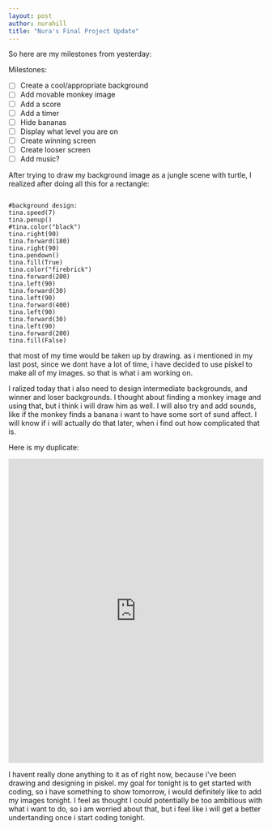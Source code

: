 ```yaml
--- 
layout: post
author: nurahill
title: "Nura's Final Project Update"
---
```


So here are my milestones from yesterday:

Milestones:

- [ ] Create a cool/appropriate background
- [ ] Add movable monkey image
- [ ] Add a score
- [ ] Add a timer
- [ ] Hide bananas
- [ ] Display what level you are on
- [ ] Create winning screen
- [ ] Create looser screen
- [ ] Add music?

After trying to draw my background image as a jungle scene with turtle, I realized after doing all this for a rectangle:
```

#background design:
tina.speed(7)
tina.penup()
#tina.color("black")
tina.right(90)
tina.forward(180)
tina.right(90)
tina.pendown()
tina.fill(True)
tina.color("firebrick")
tina.forward(200)
tina.left(90)
tina.forward(30)
tina.left(90)
tina.forward(400)
tina.left(90)
tina.forward(30)
tina.left(90)
tina.forward(200)
tina.fill(False)
```
that most of my time would be taken up by drawing. as i mentioned in my last post, since we dont have a lot of time, i have decided to use piskel to make all of my images. so that is what i am working on. 

I ralized today that i also need to design intermediate backgrounds, and winner and loser backgrounds. I thought about finding a monkey image and using that, but i think i will draw him as well. I will also try and add sounds, like if the monkey finds a banana i want to have some sort of sund affect. I will know if i will actually do that later, when i find out how complicated that is.

Here is my duplicate:
<iframe src="https://trinket.io/embed/python/ef8cec6b48" width="100%" height="600" frameborder="0" marginwidth="0" marginheight="0" allowfullscreen></iframe>

I havent really done anything to it as of right now, because i've been drawing and designing in piskel. my goal for tonight is to get started with coding, so i have something to show tomorrow, i would definitely like to add my images tonight. I feel as thought I could potentially be too ambitious with what i want to do, so i am worried about that, but i feel like i will get a better undertanding once i start coding tonight. 
